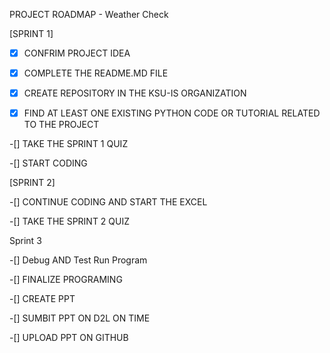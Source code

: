 PROJECT ROADMAP - Weather Check

[SPRINT 1]

-[x] CONFRIM PROJECT IDEA

-[x] COMPLETE THE README.MD FILE

-[x] CREATE REPOSITORY IN THE KSU-IS ORGANIZATION

-[x] FIND AT LEAST ONE EXISTING PYTHON CODE OR TUTORIAL RELATED TO THE PROJECT

-[] TAKE THE SPRINT 1 QUIZ

-[] START CODING

[SPRINT 2]

-[] CONTINUE CODING AND START THE EXCEL

-[] TAKE THE SPRINT 2 QUIZ

Sprint 3

-[] Debug AND Test Run Program

-[] FINALIZE PROGRAMING

-[] CREATE PPT

-[] SUMBIT PPT ON D2L ON TIME

-[] UPLOAD PPT ON GITHUB
